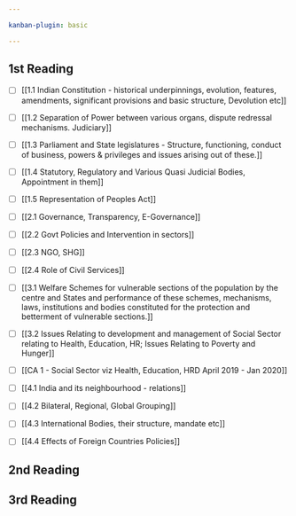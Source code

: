 ```yaml
---

kanban-plugin: basic

---
```


## 1st Reading

- [ ] [[1.1 Indian Constitution - historical underpinnings, evolution, features, amendments, significant provisions and basic structure, Devolution etc]]
- [ ] [[1.2 Separation of Power between various organs, dispute redressal mechanisms. Judiciary]]
- [ ] [[1.3 Parliament and State legislatures - Structure, functioning, conduct of business, powers & privileges and issues arising out of these.]]
- [ ] [[1.4 Statutory, Regulatory and Various Quasi Judicial Bodies, Appointment in them]]
- [ ] [[1.5 Representation of Peoples Act]]
- [ ] [[2.1 Governance, Transparency, E-Governance]]
- [ ] [[2.2 Govt Policies and Intervention in sectors]]
- [ ] [[2.3 NGO, SHG]]
- [ ] [[2.4 Role of Civil Services]]
- [ ] [[3.1 Welfare Schemes for vulnerable sections of the population by the centre and States and performance of these schemes, mechanisms, laws, institutions and bodies constituted for the protection and betterment of vulnerable sections.]]
- [ ] [[3.2 Issues Relating to development and management of Social Sector relating to Health, Education, HR; Issues Relating to Poverty and Hunger]]
- [ ] [[CA 1 - Social Sector viz Health, Education, HRD April 2019 - Jan 2020]]
- [ ] [[4.1 India and its neighbourhood - relations]]
- [ ] [[4.2 Bilateral, Regional, Global Grouping]]
- [ ] [[4.3 International Bodies, their structure, mandate etc]]
- [ ] [[4.4 Effects of Foreign Countries Policies]]


## 2nd Reading



## 3rd Reading



